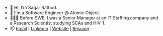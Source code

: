 - 👋 Hi, I’m Sagar Rathod.
- 💼 I'm a Software Engineer @ Atomic Object.
- 🙋🏽‍♂️ Before SWE, I was a Senior Manager at an IT Staffing company and a Research Scientist studying SCAs and HIV-1.
- 📫 [Email](sagarbrathod1@gmail.com) | [LinkedIn](https://www.linkedin.com/in/sagarbrathod/) | [Website](https://sagarrathod.site) | [Resume](https://github.com/sagarbrathod1/resume/blob/main/Resume%20-%20Sagar%20Rathod.pdf)

<!---
sagarbrathod1/sagarbrathod1 is a ✨ special ✨ repository because its `README.md` (this file) appears on your GitHub profile.
You can click the Preview link to take a look at your changes.
--->

